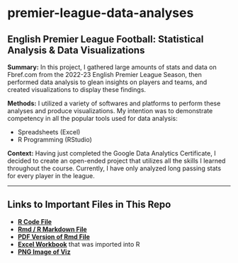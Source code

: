 # premier-league-data-analyses

## English Premier League Football: Statistical Analysis &amp; Data Visualizations

**Summary:** In this project, I gathered large amounts of stats and data on Fbref.com from the 2022-23 English Premier League Season, then performed data analysis to glean insights on players and teams, and created visualizations to display these findings.

**Methods:** I utilized a variety of softwares and platforms to perform these analyses and produce visualizations. My intention was to demonstrate competency in all the popular tools used for data analysis:
* Spreadsheets (Excel)
* R Programming (RStudio)

**Context:** Having just completed the Google Data Analytics Certificate, I decided to create an open-ended project that utilizes all the skills I learned throughout the course. Currently, I have only analyzed long passing stats for every player in the league.
__________________________________________________________________________
## Links to Important Files in This Repo

* [**R Code File**](https://github.com/fitzellforce/premier-league-data-analyses/blob/main/premier.league_long.passing.analysis.R)
* [**Rmd / R Markdown File**](https://github.com/fitzellforce/premier-league-data-analyses/blob/main/premier_league_data_analysis.Rmd)
* [**PDF Version of Rmd File**](https://github.com/fitzellforce/premier-league-data-analyses/blob/main/premier_league_data_analysis_Rmd.pdf)
* [**Excel Workbook**](https://github.com/fitzellforce/premier-league-data-analyses/blob/main/Player%20Stats%20per90.xlsx) that was imported into R
* [**PNG Image of Viz**](https://github.com/fitzellforce/premier-league-data-analyses/blob/main/premier.league_long.passing.viz.png)
